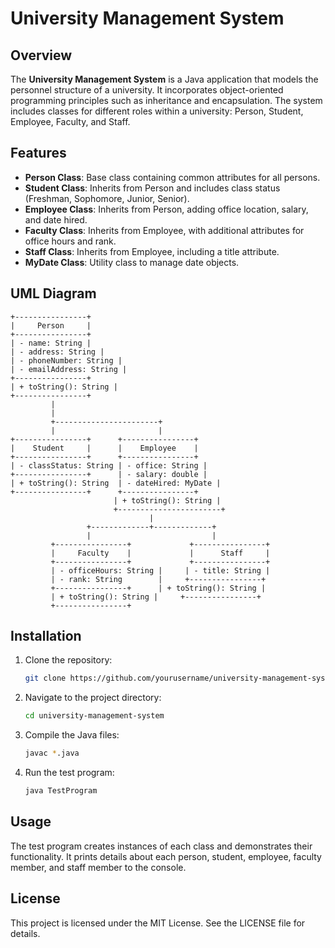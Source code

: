 # University Management System

## Overview

The **University Management System** is a Java application that models the personnel structure of a university. It incorporates object-oriented programming principles such as inheritance and encapsulation. The system includes classes for different roles within a university: Person, Student, Employee, Faculty, and Staff.

## Features

- **Person Class**: Base class containing common attributes for all persons.
- **Student Class**: Inherits from Person and includes class status (Freshman, Sophomore, Junior, Senior).
- **Employee Class**: Inherits from Person, adding office location, salary, and date hired.
- **Faculty Class**: Inherits from Employee, with additional attributes for office hours and rank.
- **Staff Class**: Inherits from Employee, including a title attribute.
- **MyDate Class**: Utility class to manage date objects.

## UML Diagram

```
+----------------+
|     Person     |
+----------------+
| - name: String |
| - address: String |
| - phoneNumber: String |
| - emailAddress: String |
+----------------+
| + toString(): String |
+----------------+
         |
         |
         +-----------------------+
         |                       |
+----------------+      +----------------+
|    Student     |      |    Employee    |
+----------------+      +----------------+
| - classStatus: String | - office: String |
+----------------+      | - salary: double |
| + toString(): String  | - dateHired: MyDate |
+----------------+      +----------------+
                       | + toString(): String |
                       +-----------------------+
                               |
                 +-------------+-------------+
                 |                           |
         +----------------+             +----------------+
         |     Faculty    |             |      Staff     |
         +----------------+             +----------------+
         | - officeHours: String |     | - title: String |
         | - rank: String        |     +----------------+
         +----------------+      | + toString(): String |
         | + toString(): String |     +----------------+
         +----------------+       
```

## Installation

1. Clone the repository:
   ```bash
   git clone https://github.com/yourusername/university-management-system.git
   ```
2. Navigate to the project directory:
   ```bash
   cd university-management-system
   ```
3. Compile the Java files:
   ```bash
   javac *.java
   ```
4. Run the test program:
   ```bash
   java TestProgram
   ```

## Usage

The test program creates instances of each class and demonstrates their functionality. It prints details about each person, student, employee, faculty member, and staff member to the console.

## License

This project is licensed under the MIT License. See the LICENSE file for details.
